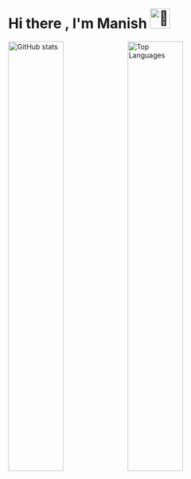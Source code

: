  
  <h1 >Hi there , I'm Manish <img  width="40" src="https://fonts.gstatic.com/s/e/notoemoji/latest/1f984/512.gif" alt="🦄" >  </h1>


<img align="left" width="47%" src="https://github-readme-stats.vercel.app/api?username=manish0kuniyal&show_icons=true&bg_color=#67aeca" alt="GitHub stats">

<img align="left" width="47%" src="https://github-readme-stats.vercel.app/api/top-langs/?username=manish0kuniyal&hide_progress=true&bg_color=#67aeca" alt="Top Languages">





